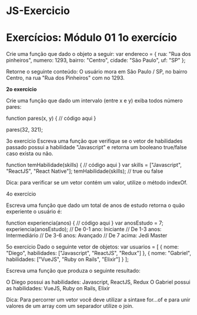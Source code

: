 # JS-Exercicio


<h1>Exercícios: Módulo 01 1o exercício</h1>

Crie uma função que dado o objeto a seguir:
var endereco = {
rua: "Rua dos pinheiros", numero: 1293,
bairro: "Centro", cidade: "São Paulo",
uf: "SP"
};

Retorne o seguinte conteúdo:
O usuário mora em São Paulo / SP, no bairro Centro, na rua "Rua dos Pinheiros" com no 1293.


<b>2o exercício</b>

Crie uma função que dado um intervalo (entre x e y) exiba todos número pares:

function pares(x, y) {
  // código aqui
}

pares(32, 321);


3o exercício
Escreva uma função que verifique se o vetor de habilidades passado possui a habilidade "Javascript" e retorna um booleano true/false caso exista ou não.


function temHabilidade(skills) {
  // código aqui
}
var skills = ["Javascript", "ReactJS", "React Native"]; temHabilidade(skills); // true ou false



Dica: para verificar se um vetor contém um valor, utilize o método indexOf.



4o exercício


Escreva uma função que dado um total de anos de estudo retorna o quão experiente o usuário é:


function experiencia(anos) {
  // código aqui
}
var anosEstudo = 7; experiencia(anosEstudo);
// De 0-1 ano: Iniciante
// De 1-3 anos: Intermediário // De 3-6 anos: Avançado
// De 7 acima: Jedi Master



5o exercício
Dado o seguinte vetor de objetos:
var usuarios = [ {
nome: "Diego",
habilidades: ["Javascript", "ReactJS", "Redux"] },
{
nome: "Gabriel",
habilidades: ["VueJS", "Ruby on Rails", "Elixir"]
} ];


Escreva uma função que produza o seguinte resultado:

O Diego possui as habilidades: Javascript, ReactJS, Redux
O Gabriel possui as habilidades: VueJS, Ruby on Rails, Elixir


Dica: Para percorrer um vetor você deve utilizar a sintaxe for...of e para unir valores de um array com um separador utilize o join.

